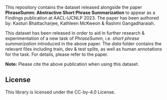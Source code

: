 This repository contains the dataset released alongside the paper **PhraseSumm: Abstractive Short Phrase Summarization** to appear as a Findings publication at AACL-IJCNLP 2023.
The paper has been authored by: Kasturi Bhattacharjee, Kathleen McKweon & Rashmi Gangadharaiah. 

This dataset has been released in order to aid in further research & experimentation of a new task of *PhraseSumm*, i.e. *short phrase summarization* introduced in the above paper.
The *data* folder contains the relevant files including train, dev & test splits, as well as human annotations for the task. For details, please refer to the paper. 

**Note:** Please cite the above publication when using this dataset.

## License

This library is licensed under the CC-by-4.0 License.

